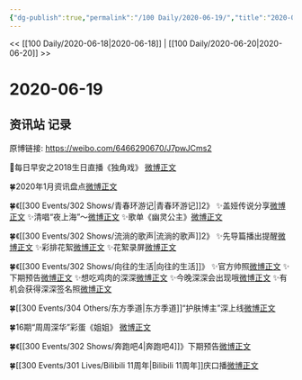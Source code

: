 ```yaml
---
{"dg-publish":true,"permalink":"/100 Daily/2020-06-19/","title":"2020-06-19","created":"2023-04-05T20:56:56.022+08:00","updated":"2023-04-05T22:32:27.733+08:00"}
---
```



<< [[100 Daily/2020-06-18\|2020-06-18]] | [[100 Daily/2020-06-20\|2020-06-20]] >>

# 2020-06-19

## 资讯站 记录

原博链接: https://weibo.com/6466290670/J7pwJCms2

🌄每日早安之2018生日直播《独角戏》
[微博正文](https://m.weibo.cn/6466290670/4517450450736946)

🍀2020年1月资讯盘点[微博正文](https://m.weibo.cn/6466290670/4517540753724281)

🍀《[[300 Events/302 Shows/青春环游记\|青春环游记]]2》
✨盖娅传说分享[微博正文](https://m.weibo.cn/6466290670/4517473997596961)
✨清唱“夜上海”～[微博正文](https://m.weibo.cn/6466290670/4517479621075726)
✨歌单《幽灵公主》[微博正文](https://m.weibo.cn/6466290670/4517500782535377)

🍀《[[300 Events/302 Shows/流淌的歌声\|流淌的歌声]]2》
✨先导篇播出提醒[微博正文](https://m.weibo.cn/6466290670/4517625302789831)
✨彩排花絮[微博正文](https://m.weibo.cn/6466290670/4517647087302109)
✨花絮录屏[微博正文](https://m.weibo.cn/6466290670/4517652250603484)

🍀《[[300 Events/302 Shows/向往的生活\|向往的生活]]》
✨官方帅照[微博正文](https://m.weibo.cn/6466290670/4517502148950510)
✨下期预告[微博正文](https://m.weibo.cn/6466290670/4517680181054289)
✨想吃鸡肉的深深[微博正文](https://m.weibo.cn/6466290670/4517677832478045)
✨今晚深深会出现哦[微博正文](https://m.weibo.cn/6466290670/4517498315561965)
✨有机会获得深深签名照[微博正文](https://m.weibo.cn/6466290670/4517521309328605)

🍀[[300 Events/304 Others/东方季道\|东方季道]]“护肤博主”深上线[微博正文](https://m.weibo.cn/6466290670/4517630398623002)

🍀16期“周周深华”彩蛋《姐姐》 [微博正文](https://m.weibo.cn/6466290670/4517535283704032)

🍀《[[300 Events/302 Shows/奔跑吧4\|奔跑吧4]]》下期预告[微博正文](https://m.weibo.cn/6466290670/4517668608412691)

🍀[[300 Events/301 Lives/Bilibili 11周年\|Bilibili 11周年]]庆口播[微博正文](https://m.weibo.cn/6466290670/4517683967742280)
